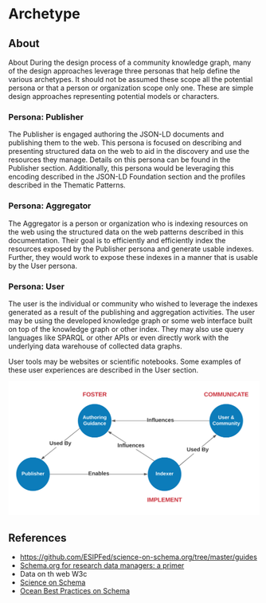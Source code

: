 # Archetype

## About

About During the design process of a community knowledge graph, many of the design
approaches leverage three personas that help define the various archetypes. 
It should not be assumed these scope all the
potential persona or that a person or organization scope only one. 
These are simple design approaches representing potential
models or characters. 

### Persona: Publisher 

The Publisher is engaged authoring the JSON-LD
documents and publishing them to the web. This persona is focused on describing
and presenting structured data on the web to aid in the discovery and use the
resources they manage. Details on this persona can be found in the Publisher
section. Additionally, this persona would be leveraging this encoding described
in the JSON-LD Foundation section and the profiles described in the Thematic
Patterns.

### Persona: Aggregator 

The Aggregator is a person or organization who is
indexing resources on the web using the structured data on the web patterns
described in this documentation. Their goal is to efficiently and efficiently
index the resources exposed by the Publisher persona and generate usable
indexes. Further, they would work to expose these indexes in a manner that is
usable by the User persona.  

### Persona: User 

The user is the individual or community who wished to leverage the
indexes generated as a result of the publishing and aggregation activities. The
user may be using the developed knowledge graph or some web interface built on
top of the knowledge graph or other index. They may also use query languages
like SPARQL or other APIs or even directly work with the underlying data
warehouse of collected data graphs.

User tools may be websites or scientific notebooks. Some examples of these user
experiences are described in the User section.


![relations](./docs/images/relations.png)

## References

* https://github.com/ESIPFed/science-on-schema.org/tree/master/guides
* [Schema.org for research data managers: a primer
](https://www.inderscienceonline.com/doi/10.1504/IJBDM.2022.128449)
* Data on th web W3c
* [Science on Schema](https://github.com/ESIPFed/science-on-schema.org//)
* [Ocean Best Practices on Schema](https://github.com/adamml/ocean-best-practices-on-schema)
